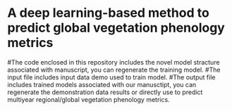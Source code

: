 # A deep learning-based method to predict global vegetation phenology metrics

#The code enclosed in this repository includes the novel model stracture associated with manuscript, you can regenerate the training model.
#The input file includes input data demo used to train model.
#The output file includes trained models associated with our manusctipt, you can regenerate the demonstration data results or directly use to predict multiyear regional/global vegetation phenology metrics.
